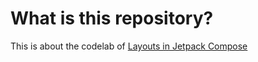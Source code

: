 # What is this repository?
This is about the codelab of [Layouts in Jetpack Compose](https://developer.android.com/codelabs/jetpack-compose-layouts?authuser=1&hl=ja&continue=https%3A%2F%2Fdeveloper.android.com%2Fcourses%2Fpathways%2Fcompose%3Fhl%3Dja%26authuser%3D1%23codelab-https%3A%2F%2Fdeveloper.android.com%2Fcodelabs%2Fjetpack-compose-layouts#0)
